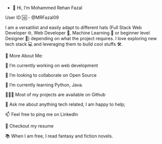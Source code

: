 - 👋 Hi, I’m Mohammed Rehan Fazal

User ID 🆔 - @MRFazal09

I am a versatilist and easily adapt to different hats (Full Stack Web Developer 🌐, Web Developer 📱, Machine Learning 🤖 or beginner level Designer 🎨) depending on what the project requires. I love exploring new tech stack 💻 and leveraging them to build cool stuffs 🛠️.


🧐 More About Me:

🔭   I’m currently working on web development

🤝   I’m looking to collaborate on Open Source

🌱   I’m currently learning Python, Java.

👨🏻‍💻   Most of my projects are available on Github

💬   Ask me about anything tech related, I am happy to help;

📫   Feel free to ping me on LinkedIn

📝   Checkout my resume

📚   When I am free, I read fantasy and fiction novels.



<!---
MRFazal09/MRFazal09 is a ✨ special ✨ repository because its `README.md` (this file) appears on your GitHub profile.
You can click the Preview link to take a look at your changes.
--->

